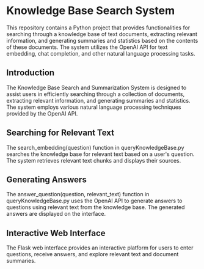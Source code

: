 # Knowledge Base Search System
This repository contains a Python project that provides functionalities for searching through a knowledge base of text documents, extracting relevant information, and generating summaries and statistics based on the contents of these documents. The system utilizes the OpenAI API for text embedding, chat completion, and other natural language processing tasks.

## Introduction
The Knowledge Base Search and Summarization System is designed to assist users in efficiently searching through a collection of documents, extracting relevant information, and generating summaries and statistics. The system employs various natural language processing techniques provided by the OpenAI API.

## Searching for Relevant Text
The search_embedding(question) function in queryKnowledgeBase.py searches the knowledge base for relevant text based on a user's question. The system retrieves relevant text chunks and displays their sources.

## Generating Answers
The answer_question(question, relevant_text) function in queryKnowledgeBase.py uses the OpenAI API to generate answers to questions using relevant text from the knowledge base. The generated answers are displayed on the interface.

## Interactive Web Interface
The Flask web interface provides an interactive platform for users to enter questions, receive answers, and explore relevant text and document summaries.




